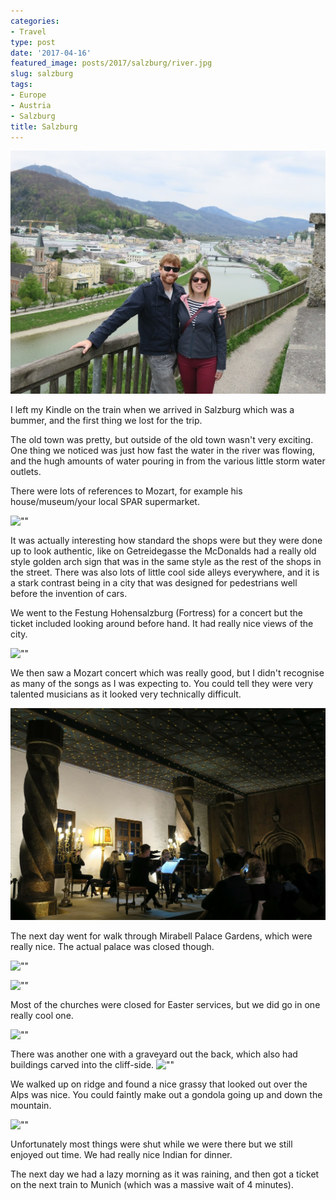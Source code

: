 ```yaml
---
categories:
- Travel
type: post
date: '2017-04-16'
featured_image: posts/2017/salzburg/river.jpg
slug: salzburg
tags:
- Europe
- Austria
- Salzburg
title: Salzburg
---
```


![""](river.jpg "River")

I left my Kindle on the train when we arrived in Salzburg which was a bummer, and the first thing we lost for the trip.

The old town was pretty, but outside of the old town wasn't very exciting. One thing we noticed was just how fast the water in the river was flowing, and the hugh amounts of water pouring in from the various little storm water outlets.

There were lots of references to Mozart, for example his house/museum/your local SPAR supermarket.

![""](mozart_spar.jpg "Mozart Museum")

It was actually interesting how standard the shops were but they were done up to look authentic, like on Getreidegasse the McDonalds had a really old style golden arch sign that was in the same style as the rest of the shops in the street. There was also lots of little cool side alleys everywhere, and it is a stark contrast being in a city that was designed for pedestrians well before the invention of cars.

We went to the Festung Hohensalzburg (Fortress) for a concert but the ticket included looking around before hand. It had really nice views of the city.

![""](fortress2.jpg "Festung Hohensalzburg")

We then saw a Mozart concert which was really good, but I didn't recognise as many of the songs as I was expecting to. You could tell they were very talented musicians as it looked very technically difficult.

![""](concert.jpg "")

The next day went for walk through Mirabell Palace Gardens, which were really nice. The actual palace was closed though.

![""](gardens1.jpg "")

![""](gardens2.jpg "")

Most of the churches were closed for Easter services, but we did go in one really cool one.

![""](church.jpg "")

There was another one with a graveyard out the back, which also had buildings carved into the cliff-side.
![""](graves.jpg "")

We walked up on ridge and found a nice grassy that looked out over the Alps was nice. You could faintly make out a gondola going up and down the mountain.

![""](landscape.jpg "")

Unfortunately most things were shut while we were there but we still enjoyed out time. We had really nice Indian for dinner.

The next day we had a lazy morning as it was raining, and then got a ticket on the next train to Munich (which was a massive wait of 4 minutes).